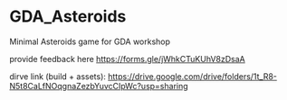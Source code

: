 # GDA_Asteroids
Minimal Asteroids game for GDA workshop

provide feedback here
https://forms.gle/jWhkCTuKUhV8zDsaA

dirve link (build + assets):
https://drive.google.com/drive/folders/1t_R8-N5t8CaLfNOqgnaZezbYuvcCIpWc?usp=sharing